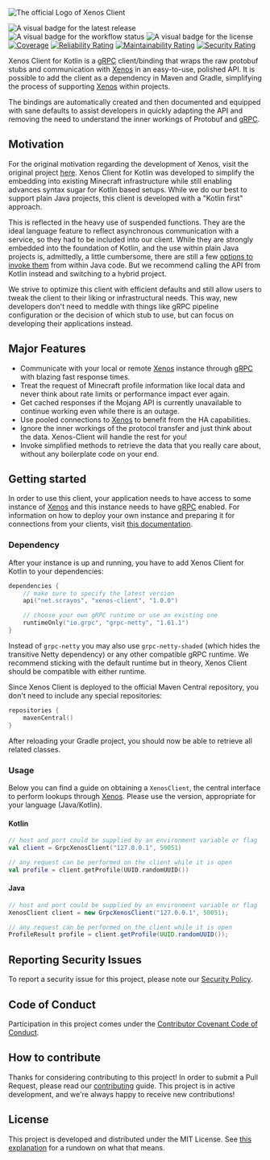 ![The official Logo of Xenos Client](.github/images/logo.png "Xenos Client")

![A visual badge for the latest release](https://img.shields.io/github/v/release/scrayosnet/xenos-client-kotlin "Latest Release")
![A visual badge for the workflow status](https://img.shields.io/github/actions/workflow/status/scrayosnet/xenos-client-kotlin/gradle.yml "Workflow Status")
![A visual badge for the license](https://img.shields.io/github/license/scrayosnet/xenos "License")
[![Coverage](https://sonarcloud.io/api/project_badges/measure?project=scrayosnet_xenos-client-kotlin&metric=coverage)](https://sonarcloud.io/summary/new_code?id=scrayosnet_xenos-client-kotlin "Coverage")
[![Reliability Rating](https://sonarcloud.io/api/project_badges/measure?project=scrayosnet_xenos-client-kotlin&metric=reliability_rating)](https://sonarcloud.io/summary/new_code?id=scrayosnet_xenos-client-kotlin "Reliability")
[![Maintainability Rating](https://sonarcloud.io/api/project_badges/measure?project=scrayosnet_xenos-client-kotlin&metric=sqale_rating)](https://sonarcloud.io/summary/new_code?id=scrayosnet_xenos-client-kotlin "Maintainability")
[![Security Rating](https://sonarcloud.io/api/project_badges/measure?project=scrayosnet_xenos-client-kotlin&metric=security_rating)](https://sonarcloud.io/summary/new_code?id=scrayosnet_xenos-client-kotlin "Security")

Xenos Client for Kotlin is a [gRPC][grpc-docs] client/binding that wraps the raw protobuf stubs and communication with
[Xenos][xenos-project] in an easy-to-use, polished API. It is possible to add the client as a dependency in Maven and
Gradle, simplifying the process of supporting [Xenos][xenos-project] within projects.

The bindings are automatically created and then documented and equipped with sane defaults to assist developers in
quickly adapting the API and removing the need to understand the inner workings of Protobuf and [gRPC][grpc-docs].

## Motivation

For the original motivation regarding the development of Xenos, visit the original project [here][xenos-project]. Xenos
Client for Kotlin was developed to simplify the embedding into existing Minecraft infrastructure while still enabling
advances syntax sugar for Kotlin based setups. While we do our best to support plain Java projects, this client is
developed with a "Kotlin first" approach.

This is reflected in the heavy use of suspended functions. They are the ideal language feature to reflect asynchronous
communication with a service, so they had to be included into our client. While they are strongly embedded into the
foundation of Kotlin, and the use within plain Java projects is, admittedly, a little cumbersome, there are still a few
[options to invoke them][suspend-from-java] from within Java code. But we recommend calling the API from Kotlin instead
and switching to a hybrid project.

We strive to optimize this client with efficient defaults and still allow users to tweak the client to their liking or
infrastructural needs. This way, new developers don't need to meddle with things like gRPC pipeline configuration or
the decision of which stub to use, but can focus on developing their applications instead.

## Major Features

* Communicate with your local or remote [Xenos][xenos-project] instance through [gRPC][grpc-docs] with blazing fast
  response times.
* Treat the request of Minecraft profile information like local data and never think about rate limits or performance
  impact ever again.
* Get cached responses if the Mojang API is currently unavailable to continue working even while there is an outage.
* Use pooled connections to [Xenos][xenos-project] to benefit from the HA capabilities.
* Ignore the inner workings of the protocol transfer and just think about the data. Xenos-Client will handle the rest
  for you!
* Invoke simplified methods to retrieve the data that you really care about, without any boilerplate code on your end.

## Getting started

In order to use this client, your application needs to have access to some instance of [Xenos][xenos-project] and this
instance needs to have [gRPC][grpc-docs] enabled. For information on how to deploy your own instance and preparing it
for connections from your clients, visit [this documentation][xenos-project].

### Dependency

After your instance is up and running, you have to add Xenos Client for Kotlin to your dependencies:

```kotlin
dependencies {
    // make sure to specify the latest version
    api("net.scrayos", "xenos-client", "1.0.0")

    // choose your own gRPC runtime or use an existing one
    runtimeOnly("io.grpc", "grpc-netty", "1.61.1")
}
```

Instead of `grpc-netty` you may also use `grpc-netty-shaded` (which hides the transitive Netty dependency) or any other
compatible gRPC runtime. We recommend sticking with the default runtime but in theory, Xenos Client should be compatible
with either runtime.

Since Xenos Client is deployed to the official Maven Central repository, you don't need to include any special repositories:

```kotlin
repositories {
    mavenCentral()
}
```

After reloading your Gradle project, you should now be able to retrieve all related classes.

### Usage

Below you can find a guide on obtaining a `XenosClient`, the central interface to perform lookups through
[Xenos][xenos-project]. Please use the version, appropriate for your language (Java/Kotlin).

#### Kotlin

```kotlin
// host and port could be supplied by an environment variable or flag
val client = GrpcXenosClient("127.0.0.1", 50051)

// any request can be performed on the client while it is open
val profile = client.getProfile(UUID.randomUUID())
```

#### Java

```java
// host and port could be supplied by an environment variable or flag
XenosClient client = new GrpcXenosClient("127.0.0.1", 50051);

// any request can be performed on the client while it is open
ProfileResult profile = client.getProfile(UUID.randomUUID());
```

## Reporting Security Issues

To report a security issue for this project, please note our [Security Policy][security-policy].

## Code of Conduct

Participation in this project comes under the [Contributor Covenant Code of Conduct][code-of-conduct].

## How to contribute

Thanks for considering contributing to this project! In order to submit a Pull Request, please read
our [contributing][contributing-guide] guide. This project is in active development, and we're always happy to receive
new contributions!

## License

This project is developed and distributed under the MIT License. See [this explanation][mit-license-doc] for a rundown
on what that means.

[xenos-project]: https://github.com/scrayosnet/xenos

[grpc-docs]: https://grpc.io/

[suspend-from-java]: https://www.baeldung.com/kotlin/suspend-functions-from-java

[semver-docs]: https://semver.org/lang/de/

[security-policy]: SECURITY.md

[code-of-conduct]: CODE_OF_CONDUCT.md

[contributing-guide]: CONTRIBUTING.md

[mit-license-doc]: https://choosealicense.com/licenses/mit/

